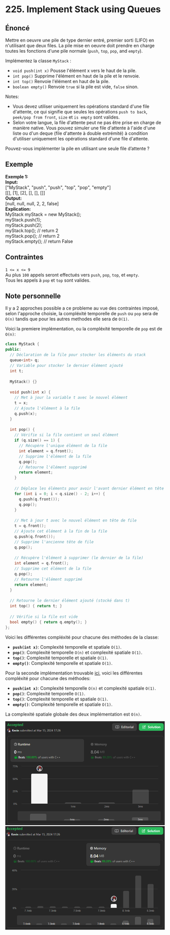# 225. Implement Stack using Queues

## Énoncé

Mettre en oeuvre une pile de type dernier entré, premier sorti (LIFO) en n'utilisant que deux files. La pile mise en oeuvre doit prendre en charge toutes les fonctions d'une pile normale (`push`, `top`, `pop`, and `empty`).

Implémentez la classe `MyStack` :

- `void push(int x)` Pousse l'élément x vers le haut de la pile.
- `int pop()` Supprime l'élément en haut de la pile et le renvoie.
- `int top()` Renvoie l'élément en haut de la pile.
- `boolean empty()` Renvoie `true` si la pile est vide, `false` sinon.

Notes:

- Vous devez utiliser uniquement les opérations standard d'une file d'attente, ce qui signifie que seules les opérations `push to back`, `peek/pop from front`, `size` et `is empty` sont valides.
- Selon votre langue, la file d'attente peut ne pas être prise en charge de manière native. Vous pouvez simuler une file d'attente à l'aide d'une liste ou d'un deque (file d'attente à double extrémité) à condition d'utiliser uniquement les opérations standard d'une file d'attente.

Pouvez-vous implémenter la pile en utilisant une seule file d’attente ?

## Exemple

**Exemple 1:**  
**Input:**  
["MyStack", "push", "push", "top", "pop", "empty"]  
[[], [1], [2], [], [], []]  
**Output:**  
[null, null, null, 2, 2, false]  
**Explication:**  
MyStack myStack = new MyStack();  
myStack.push(1);  
myStack.push(2);  
myStack.top(); // return 2  
myStack.pop(); // return 2  
myStack.empty(); // return False

## Contraintes

`1 <= x <= 9`  
Au plus `100` appels seront effectués vers `push`, `pop`, `top`, et `empty`.  
Tous les appels à `pop` et `top` sont valides.

## Note personnelle

Il y a 2 approches possible a ce probleme au vue des contraintes imposé, selon l'approche choisie, la compléxité temporelle de `push` ou `pop` sera de `O(n)` tandis que pour les autres methodes elle sera de `O(1)`.

Voici la premiere implémentation, ou la compléxité temporelle de `pop` est de `O(n)`:

```cpp
class MyStack {
public:
  // Déclaration de la file pour stocker les éléments du stack
  queue<int> q;
  // Variable pour stocker le dernier élément ajouté
  int t;

  MyStack() {}

  void push(int x) {
    // Met à jour la variable t avec le nouvel élément
    t = x;
    // Ajoute l'élément à la file
    q.push(x);
  }

  int pop() {
    // Vérifie si la file contient un seul élément
    if (q.size() == 1) {
      // Récupère l'unique élément de la file
      int element = q.front();
      // Supprime l'élément de la file
      q.pop();
      // Retourne l'élément supprimé
      return element;
    }

    // Déplace les éléments pour avoir l'avant dernier élément en tête de file (qui sera le premier element du stack)
    for (int i = 0; i < q.size() - 2; i++) {
      q.push(q.front());
      q.pop();
    }

    // Met à jour t avec le nouvel élément en tête de file
    t = q.front();
    // Ajoute cet élément à la fin de la file
    q.push(q.front());
    // Supprime l'ancienne tête de file
    q.pop();

    // Récupère l'élément à supprimer (le dernier de la file)
    int element = q.front();
    // Supprime cet élément de la file
    q.pop();
    // Retourne l'élément supprimé
    return element;
  }

  // Retourne le dernier élément ajouté (stocké dans t)
  int top() { return t; }

  // Vérifie si la file est vide
  bool empty() { return q.empty(); }
};
```

Voici les différentes compléxité pour chacune des méthodes de la classe:

- **`push(int x)`**: Complexité temporelle et spatiale `O(1)`.
- **`pop()`**: Complexité temporelle `O(n)` et complexité spatiale `O(1)`.
- **`top()`**: Complexité temporelle et spatiale `O(1)`.
- **`empty()`**: Complexité temporelle et spatiale `O(1)`.

Pour la seconde implémentation trouvable [ici](main.cpp), voici les différentes compléxité pour chacune des méthodes:

- **`push(int x)`**: Complexité temporelle `O(n)` et complexité spatiale `O(1)`.
- **`pop()`**: Complexité temporelle `O(1)`.
- **`top()`**: Complexité temporelle et spatiale `O(1)`.
- **`empty()`**: Complexité temporelle et spatiale `O(1)`.

La complexité spatiale globale des deux implémentation est `O(n)`.

<img src="./imgs/runtime.png"/>
<img src="./imgs/memory.png"/>
